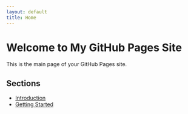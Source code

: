 ```yaml
---
layout: default
title: Home
---
```


# Welcome to My GitHub Pages Site

This is the main page of your GitHub Pages site.

## Sections

- [Introduction](Data-Engineering/_docs/introduction.md)
- [Getting Started](Data-Engineering/_docs/getting-started.md)


